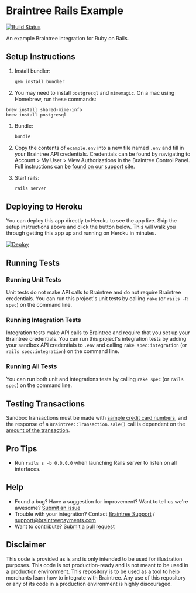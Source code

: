 # Braintree Rails Example

[![Build Status](https://travis-ci.org/braintree/braintree_rails_example.svg?branch=master)](https://travis-ci.org/braintree/braintree_rails_example)

An example Braintree integration for Ruby on Rails.

## Setup Instructions

1. Install bundler:

    ```sh
    gem install bundler
    ```
1. You may need to install `postgresql` and `mimemagic`. On a mac using Homebrew, run these commands:

```
brew install shared-mime-info
brew install postgresql
```

1. Bundle:

    ```sh
    bundle
    ```

1. Copy the contents of `example.env` into a new file named `.env` and fill in your Braintree API credentials. Credentials can be found by navigating to Account > My User > View Authorizations in the Braintree Control Panel. Full instructions can be [found on our support site](https://articles.braintreepayments.com/control-panel/important-gateway-credentials#api-credentials).

1. Start rails:

    ```sh
    rails server
    ```

## Deploying to Heroku

You can deploy this app directly to Heroku to see the app live. Skip the setup instructions above and click the button below. This will walk you through getting this app up and running on Heroku in minutes.

[![Deploy](https://www.herokucdn.com/deploy/button.svg)](https://heroku.com/deploy?template=https://github.com/braintree/braintree_rails_example&env[BT_ENVIRONMENT]=sandbox)

## Running Tests

### Running Unit Tests

Unit tests do not make API calls to Braintree and do not require Braintree credentials. You can run this project's unit tests by
calling `rake` (or `rails -R spec`) on the command line.

### Running Integration Tests

Integration tests make API calls to Braintree and require that you set up your Braintree credentials. You can run this project's integration tests by adding your sandbox API credentials to `.env` and calling `rake spec:integration` (or `rails spec:integration`) on the command line.

### Running All Tests

You can run both unit and integrations tests by calling `rake spec` (or `rails spec`) on the command line.

## Testing Transactions

Sandbox transactions must be made with [sample credit card numbers](https://developers.braintreepayments.com/reference/general/testing/ruby#credit-card-numbers), and the response of a `Braintree::Transaction.sale()` call is dependent on the [amount of the transaction](https://developers.braintreepayments.com/reference/general/testing/ruby#test-amounts).

## Pro Tips

 * Run `rails s -b 0.0.0.0` when launching Rails server to listen on all interfaces.

## Help

 * Found a bug? Have a suggestion for improvement? Want to tell us we're awesome? [Submit an issue](https://github.com/braintree/braintree_rails_example/issues)
 * Trouble with your integration? Contact [Braintree Support](https://support.braintreepayments.com/) / support@braintreepayments.com
 * Want to contribute? [Submit a pull request](https://help.github.com/articles/creating-a-pull-request)

## Disclaimer

This code is provided as is and is only intended to be used for illustration purposes. This code is not production-ready and is not meant to be used in a production environment. This repository is to be used as a tool to help merchants learn how to integrate with Braintree. Any use of this repository or any of its code in a production environment is highly discouraged.
